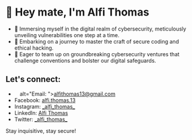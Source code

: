 <h1>👋 Hey mate, I'm Alfi Thomas</h1>
<ul>
  <li>🔐 Immersing myself in the digital realm of cybersecurity, meticulously unveiling vulnerabilities one step at a time.</li>
  <li>🌱 Embarking on a journey to master the craft of secure coding and ethical hacking.</li>
  <li>💼 Eager to team up on groundbreaking cybersecurity ventures that challenge conventions and bolster our digital safeguards.</li>
</ul>
<h2>Let's connect:</h2>
<ul>
   <li><img src="https://external-content.duckduckgo.com/iu/?u=http%3A%2F%2Fpngimg.com%2Fuploads%2Femail%2Femail_PNG11.png&f=1&nofb=1&ipt=833f30810bc99588fc689440d8f665639b864e7dee3fac82cb98ca17fadc493c&ipo=images" style="width: 10px;"> alt="Email: "><a href="mailto:alfithomas13@gmail.com">alfithomas13@gmail.com</a></li>
   <li>Facebook: <a href="https://www.facebook.com/alfi.thomas.13">alfi.thomas.13</a></li>
   <li>Instagram: <a href="https://www.instagram.com/_alfi_thomas_">_alfi_thomas_</a></li>
   <li>LinkedIn: <a href="https://www.linkedin.com/in/alfi-thomas">Alfi Thomas</a></li>
   <li>Twitter: <a href="https://www.twitter.com/_alfi_thomas_">_alfi_thomas_</a></li>
 </ul>
 <p>Stay inquisitive, stay secure!</p>
